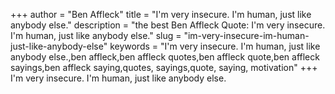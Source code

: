 +++
author = "Ben Affleck"
title = "I'm very insecure. I'm human, just like anybody else."
description = "the best Ben Affleck Quote: I'm very insecure. I'm human, just like anybody else."
slug = "im-very-insecure-im-human-just-like-anybody-else"
keywords = "I'm very insecure. I'm human, just like anybody else.,ben affleck,ben affleck quotes,ben affleck quote,ben affleck sayings,ben affleck saying,quotes, sayings,quote, saying, motivation"
+++
I'm very insecure. I'm human, just like anybody else.
